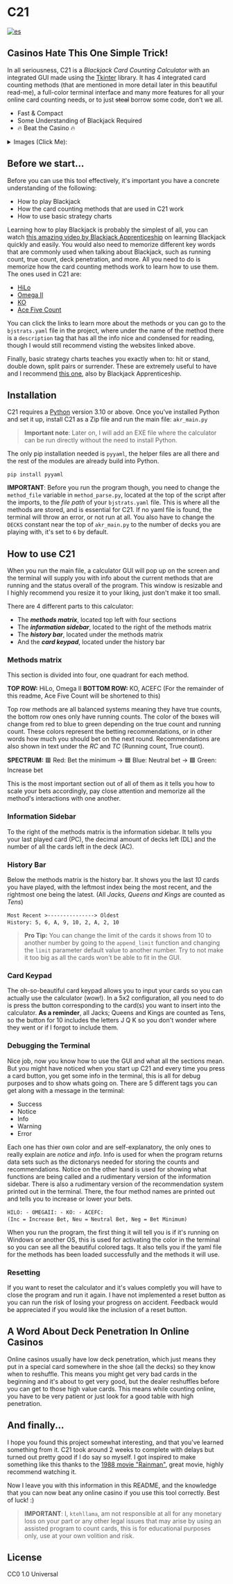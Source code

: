 # C21
[![es](https://img.shields.io/badge/Cambiar_Lenguaje_a-Espa%C3%B1ol-%2369EAA1?style=flat
)](https://github.com/ktehllama/C21/blob/main/README.es.md)

## Casinos Hate This One Simple Trick!
In all seriousness, C21 is a _Blackjack Card Counting Calculator_ with an integrated
GUI made using the [Tkinter](https://docs.python.org/3/library/tkinter.html) library. It has 4 integrated card counting methods (that are mentioned in more 
detail later in this beautiful read-me), a full-color terminal interface and many more features
for all your online card counting needs, or to just ~~steal~~ borrow some code, don't we all.

- Fast & Compact
- Some Understanding of Blackjack Required
- 🔥 Beat the Casino 🔥

<details>
  <summary>Images (Click Me):</summary>
<br>
<img src="https://github.com/ktehllama/C21/blob/main/C21-imgs/c21-startup.PNG" alt="c21-startup" />
<br>
<img src="https://github.com/ktehllama/C21/blob/main/C21-imgs/c21-demo.PNG" alt="c21-demo" />
</details>

## Before we start...
Before you can use this tool effectively, it's important you have a concrete understanding of
the following:
- How to play Blackjack
- How the card counting methods that are used in C21 work
- How to use basic strategy charts

Learning how to play Blackjack is probably the simplest of all, you can watch [this amazing video by
Blackjack Apprenticeship](https://www.youtube.com/watch?v=PljDuynF-j0) on learning Blackjack quickly and easily. You would also need to memorize different key words
that are commonly used when talking about Blackjack, such as running count, true count, deck penetration, and more.
All you need to do is memorize how the card counting methods work to learn how to use them. The ones used
in C21 are:
- [HiLo](https://wizardofodds.com/games/blackjack/card-counting/high-low/)
- [Omega II](https://www.casinoguardian.co.uk/blackjack/omega-ii-blackjack-system/)
- [KO](https://www.bonusinsider.com/blackjack/the-knock-out-card-counting-system/)
- [Ace Five Count](https://wizardofodds.com/games/blackjack/ace-five-count/)

You can click the links to learn more about the methods or you can go to the `bjstrats.yaml` file in the
project, where under the name of the method there is a `description` tag that has all the info
nice and condensed for reading, though I would still recommend visting the websites linked above.

Finally, basic strategy charts teaches you exactly when to: hit or stand, double down, split pairs or
surrender. These are extremely useful to have and I recommend [this one](https://www.blackjackapprenticeship.com/blackjack-strategy-charts/), also by Blackjack Apprenticeship.

## Installation
C21 requires a [Python](https://www.python.org/) version 3.10 or above. Once you've installed Python and set it up,
install C21 as a Zip file and run the main file: `akr_main.py`

> __Important note__:
Later on, I will add an EXE file where the calculator can be run directly without the need
to install Python.

The only pip installation needed is `pyyaml`, the helper files are all there
and the rest of the modules are already build into Python.
```
pip install pyyaml
```

__IMPORTANT__: Before you run the program though, you need to change the `method_file` variable in
`method_parse.py`, located at the top of the script after the imports, to the _file path_ of your `bjstrats.yaml` file.
This is where all the methods are stored, and is essential for C21. If no yaml file is found, the terminal
will throw an error, or not run at all. You also have to change the `DECKS` constant near the top of
`akr_main.py` to the number of decks you are playing with, it's set to `6` by default.

## How to use C21
When you run the main file, a calculator GUI will pop up on the screen and the terminal will supply you with
info about the current methods that are running and the status overall of the program.
This window is resizable and I highly recommend you resize it to your liking, just don't make it too small.

There are 4 different parts to this calculator:
- The ___methods matrix___, located top left with four sections
- The ___information sidebar___, located to the right of the methods matrix
- The ___history bar___, located under the methods matrix
- And the ___card keypad___, located under the history bar

### Methods matrix
This section is divided into four, one quadrant for each method.

__TOP ROW:__ HiLo, Omega II
__BOTTOM ROW:__ KO, ACEFC (For the remainder of this readme, Ace Five Count will be shortened to this)

Top row methods are all balanced systems meaning they have true counts, the bottom row ones only have running counts. 
The color of the boxes will change from red to blue to green depending on the true count and running count. 
These colors represent the betting recommendations, or in other words how much you should bet on the next round. 
Recommendations are also shown in text under the _RC_ and _TC_ (Running count, True count).

__SPECTRUM:__ 🟥 Red: Bet the minimum -> 🟦 Blue: Neutral bet -> 🟩 Green: Increase bet

This is the most important section out of all of them as it tells you how to scale your bets accordingly, pay
close attention and memorize all the method's interactions with one another.

### Information Sidebar
To the right of the methods matrix is the information sidebar. It tells you your last played card (PC),
the decimal amount of decks left (DL) and the number of all the cards left in the deck (AC).

### History Bar
Below the methods matrix is the history bar. It shows you the last _10_ cards you have played, with
the leftmost index being the most recent, and the rightmost one being the latest.
(All _Jacks, Queens and Kings_ are counted as _Tens_)

```
Most Recent >---------------> Oldest
History: 5, 6, A, 9, 10, 2, A, 2, 10
```

> __Pro Tip:__
You can change the limit of the cards it shows from 10 to another number by going
to the `append_limit` function and changing the `limit` parameter default value
to another number. Try to not make it too big as all the cards won't be able to fit
in the GUI.
 
### Card Keypad
The oh-so-beautiful card keypad allows you to input your cards so you can actually use the calculator (wow!).
In a 5x2 configuration, all you need to do is press the button corresponding to the card(s) you want to
insert into the calculator. __As a reminder__, all Jacks; Queens and Kings are counted as Tens, so the button for 10
includes the letters J Q K so you don't wonder where they went or if I forgot to include them.

### Debugging the Terminal
Nice job, now you know how to use the GUI and what all the sections mean. But you might have noticed
when you start up C21 and every time you press a card button, you get some info in the terminal, this is
all for debug purposes and to show whats going on.
There are 5 different tags you can get along with a message in the terminal:
- Success
- Notice
- Info
- Warning
- Error

Each one has thier own color and are self-explanatory, the only ones to really explain are _notice_ and _info_.
Info is used for when the program returns data sets such as the dictonarys needed for storing the
counts and recommendations. Notice on the other hand is used for showing what functions are being called
and a rudimentary version of the information sidebar.
There is also a rudimentary version of the recommendation system printed out in the terminal. There, the four
method names are printed out and tells you to increase or lower your bets.
```
HILO: - OMEGAII: - KO: - ACEFC:
(Inc = Increase Bet, Neu = Neutral Bet, Neg = Bet Minimum)
```

When you run the program, the first thing it will tell you is if it's running on Windows or another OS, this
is used for activating the color in the terminal so you can see all the beautiful colored tags. It also tells
you if the yaml file for the methods has been loaded successfully and the methods it will use.

### Resetting
If you want to reset the calculator and it's values completly you will have to close the program and run
it again. I have not implemented a reset button as you can run the risk of losing your progress on accident.
Feedback would be appreciated if you would like the inclusion of a reset button.

## A Word About Deck Penetration In Online Casinos
Online casinos usually have low deck penetration, which just means they put in a special card somewhere in the
shoe (all the decks) so they know when to reshuffle. This means you might get very bad cards in the beginning
and it's about to get very good, but the dealer reshuffles before you can get to those high value cards. This
means while counting online, you have to be very patient or just look for a good table with high penetration.

## And finally...
I hope you found this project somewhat interesting, and that you've learned something from it. C21 took
around 2 weeks to complete with delays but turned out pretty good if I do say so myself. I got inspired
to make something like this thanks to the [1988 movie "Rainman"](https://en.wikipedia.org/wiki/Rain_Man), great movie, highly recommend watching it. 

Now I leave you with this information in this README, and the knowledge that you can now beat any online casino
if you use this tool correctly. Best of luck! :)

> __IMPORTANT__: I, `ktehllama`, am not responsible at all for any monetary loss on your part or any other legal issues that may arise
by using an assisted program to count cards, this is for educational purposes only, use at your own volition and risk.

## License
CC0 1.0 Universal
